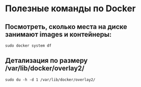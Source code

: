 # Полезные команды по Docker

## Посмотреть, сколько места на диске занимают images и контейнеры:

`sudo docker system df`

## Детализация по размеру /var/lib/docker/overlay2/

`sudo du -h -d 1 /var/lib/docker/overlay2/`

